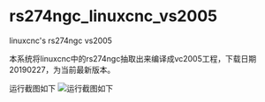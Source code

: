 # rs274ngc_linuxcnc_vs2005
linuxcnc's rs274ngc vs2005

本系统将linuxcnc中的rs274ngc抽取出来编译成vc2005工程，下载日期20190227，为当前最新版本。

运行截图如下
![运行截图如下](https://github.com/zhaihongtao/rs274ngc_linuxcnc_vs2005/blob/master/rs274ngc_linuxcnc/rs274ngc_linuxcnc.PNG)
